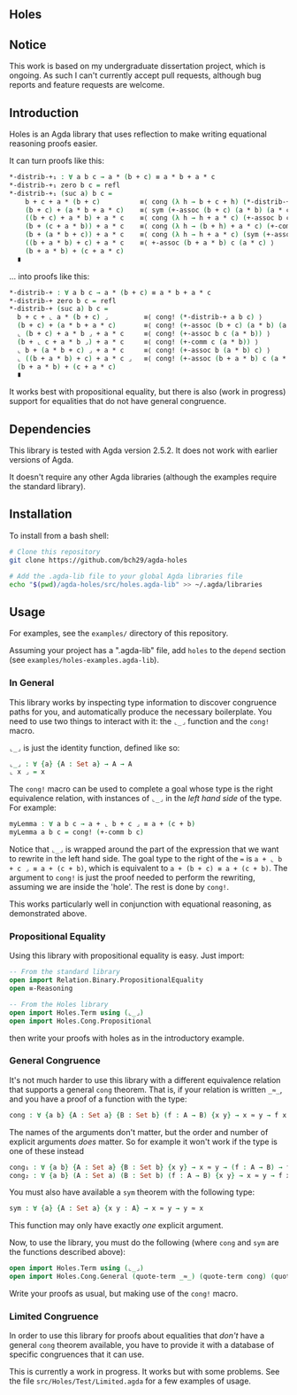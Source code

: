 Holes
-----

## Notice

This work is based on my undergraduate dissertation project, which is ongoing. As such I can't currently accept pull requests, although bug reports and feature requests are welcome.

## Introduction ##

Holes is an Agda library that uses reflection to make writing equational reasoning proofs easier.

It can turn proofs like this:

```agda
*-distrib-+₁ : ∀ a b c → a * (b + c) ≡ a * b + a * c
*-distrib-+₁ zero b c = refl
*-distrib-+₁ (suc a) b c =
    b + c + a * (b + c)          ≡⟨ cong (λ h → b + c + h) (*-distrib-+₁ a b c) ⟩
    (b + c) + (a * b + a * c)    ≡⟨ sym (+-assoc (b + c) (a * b) (a * c)) ⟩
    ((b + c) + a * b) + a * c    ≡⟨ cong (λ h → h + a * c) (+-assoc b c (a * b)) ⟩
    (b + (c + a * b)) + a * c    ≡⟨ cong (λ h → (b + h) + a * c) (+-comm c (a * b)) ⟩
    (b + (a * b + c)) + a * c    ≡⟨ cong (λ h → h + a * c) (sym (+-assoc b (a * b) c)) ⟩
    ((b + a * b) + c) + a * c    ≡⟨ +-assoc (b + a * b) c (a * c) ⟩
    (b + a * b) + (c + a * c)
  ∎
```

... into proofs like this:

```agda
*-distrib-+ : ∀ a b c → a * (b + c) ≡ a * b + a * c
*-distrib-+ zero b c = refl
*-distrib-+ (suc a) b c =
  b + c + ⌞ a * (b + c) ⌟         ≡⟨ cong! (*-distrib-+ a b c) ⟩
  (b + c) + (a * b + a * c)       ≡⟨ cong! (+-assoc (b + c) (a * b) (a * c)) ⟩
  ⌞ (b + c) + a * b ⌟ + a * c     ≡⟨ cong! (+-assoc b c (a * b)) ⟩
  (b + ⌞ c + a * b ⌟) + a * c     ≡⟨ cong! (+-comm c (a * b)) ⟩
  ⌞ b + (a * b + c) ⌟ + a * c     ≡⟨ cong! (+-assoc b (a * b) c) ⟩
  ⌞ ((b + a * b) + c) + a * c ⌟   ≡⟨ cong! (+-assoc (b + a * b) c (a * c)) ⟩
  (b + a * b) + (c + a * c)
  ∎
```

It works best with propositional equality, but there is also (work in progress) support for equalities that do not have general congruence.

## Dependencies

This library is tested with Agda version 2.5.2. It does not work with earlier versions of Agda.

It doesn't require any other Agda libraries (although the examples require the standard library).

## Installation

To install from a bash shell:

```bash
# Clone this repository
git clone https://github.com/bch29/agda-holes

# Add the .agda-lib file to your global Agda libraries file
echo "$(pwd)/agda-holes/src/holes.agda-lib" >> ~/.agda/libraries
```

## Usage

For examples, see the `examples/` directory of this repository.

Assuming your project has a ".agda-lib" file, add `holes` to the `depend` section (see `examples/holes-examples.agda-lib`).

### In General

This library works by inspecting type information to discover congruence paths for you, and automatically produce the necessary boilerplate. You need to use two things to interact with it: the `⌞_⌟` function and the `cong!` macro.

`⌞_⌟` is just the identity function, defined like so:

```agda
⌞_⌟ : ∀ {a} {A : Set a} → A → A
⌞ x ⌟ = x
```

The `cong!` macro can be used to complete a goal whose type is the right equivalence relation, with instances of `⌞_⌟` in the _left hand side_ of the type. For example:

```agda
myLemma : ∀ a b c → a + ⌞ b + c ⌟ ≡ a + (c + b)
myLemma a b c = cong! (+-comm b c)
```

Notice that `⌞_⌟` is wrapped around the part of the expression that we want to rewrite in the left hand side. The goal type to the right of the `=` is `a + ⌞ b + c ⌟ ≡ a + (c + b)`, which is equivalent to `a + (b + c) ≡ a + (c + b)`. The argument to `cong!` is just the proof needed to perform the rewriting, assuming we are inside the 'hole'. The rest is done by `cong!`.

This works particularly well in conjunction with equational reasoning, as demonstrated above.

### Propositional Equality

Using this library with propositional equality is easy. Just import:

```agda
-- From the standard library
open import Relation.Binary.PropositionalEquality
open ≡-Reasoning

-- From the Holes library
open import Holes.Term using (⌞_⌟)
open import Holes.Cong.Propositional
```

then write your proofs with holes as in the introductory example.

### General Congruence

It's not much harder to use this library with a different equivalence relation that supports a general `cong` theorem. That is, if your relation is written `_≈_`, and you have a proof of a function with the type:

```agda
cong : ∀ {a b} {A : Set a} {B : Set b} (f : A → B) {x y} → x ≈ y → f x ≈ f y
```

The names of the arguments don't matter, but the order and number of explicit arguments _does_ matter. So for example it won't work if the type is one of these instead

```agda
cong₁ : ∀ {a b} {A : Set a} {B : Set b} {x y} → x ≈ y → (f : A → B) → f x ≈ f y
cong₂ : ∀ {a b} (A : Set a) (B : Set b) (f : A → B) {x y} → x ≈ y → f x ≈ f y
```

You must also have available a `sym` theorem with the following type:

```agda
sym : ∀ {a} {A : Set a} {x y : A} → x ≈ y → y ≈ x
```

This function may only have exactly _one_ explicit argument.

Now, to use the library, you must do the following (where `cong` and `sym` are the functions described above):

```agda
open import Holes.Term using (⌞_⌟)
open import Holes.Cong.General (quote-term _≈_) (quote-term cong) (quote-term sym)
```

Write your proofs as usual, but making use of the `cong!` macro.

### Limited Congruence

In order to use this library for proofs about equalities that _don't_ have a general `cong` theorem available, you have to provide it with a database of specific congruences that it can use.

This is currently a work in progress. It works but with some problems. See the file `src/Holes/Test/Limited.agda` for a few examples of usage.


